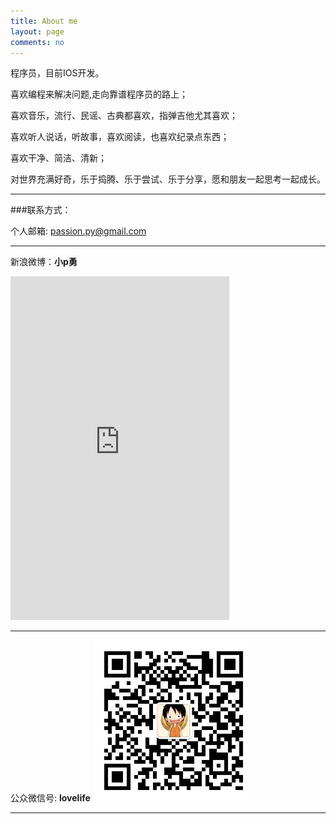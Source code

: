 ```yaml
---
title: About me
layout: page
comments: no
---
```


程序员，目前IOS开发。

喜欢编程来解决问题,走向靠谱程序员的路上；

喜欢音乐，流行、民谣、古典都喜欢，指弹吉他尤其喜欢；

喜欢听人说话，听故事，喜欢阅读，也喜欢纪录点东西；

喜欢干净、简洁、清新；

对世界充满好奇，乐于捣腾、乐于尝试、乐于分享，愿和朋友一起思考一起成长。

----

###联系方式：        

个人邮箱: [passion.py@gmail.com](mailto:passion.py@gmail.com)   
  
----

新浪微博：**小p勇**

<iframe width="350" height="550" class="share_self"  frameborder="0" scrolling="no" src="http://widget.weibo.com/weiboshow/index.php?language=&width=0&height=550&fansRow=2&ptype=1&speed=0&skin=1&isTitle=0&noborder=1&isWeibo=1&isFans=0&uid=1615365592&verifier=c5955b83&dpc=1"></iframe>
 
----

公众微信号: **lovelife**
<span class="image-600">![pebble](/media/files/2013/03/29/wx_lovelife.jpg)</span>

----



